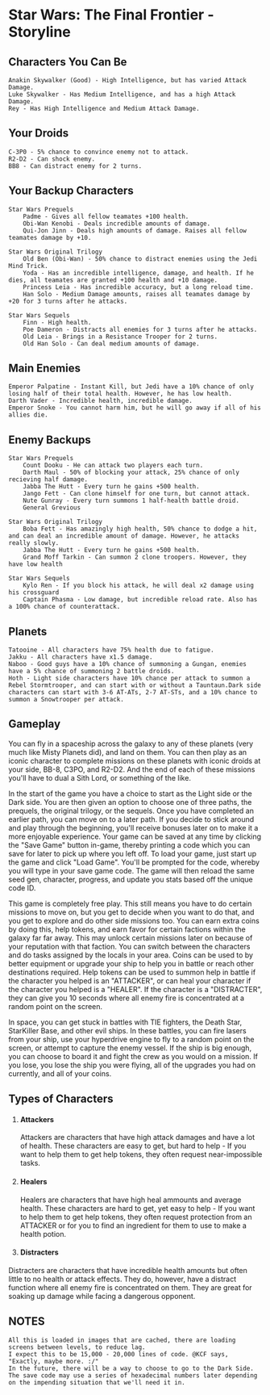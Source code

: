 
# Star Wars: The Final Frontier - Storyline

## Characters You Can Be
    Anakin Skywalker (Good) - High Intelligence, but has varied Attack Damage.
    Luke Skywalker - Has Medium Intelligence, and has a high Attack Damage.
    Rey - Has High Intelligence and Medium Attack Damage.

## Your Droids
    C-3P0 - 5% chance to convince enemy not to attack.
    R2-D2 - Can shock enemy.
    BB8 - Can distract enemy for 2 turns.
    
## Your Backup Characters
    Star Wars Prequels
        Padme - Gives all fellow teamates +100 health.
        Obi-Wan Kenobi - Deals incredible amounts of damage.
        Qui-Jon Jinn - Deals high amounts of damage. Raises all fellow teamates damage by +10.
        
    Star Wars Original Trilogy
        Old Ben (Obi-Wan) - 50% chance to distract enemies using the Jedi Mind Trick.
        Yoda - Has an incredible intelligence, damage, and health. If he dies, all teamates are granted +100 health and +10 damage.
        Princess Leia - Has incredible accuracy, but a long reload time.
        Han Solo - Medium Damage amounts, raises all teamates damage by +20 for 3 turns after he attacks.
    
    Star Wars Sequels
        Finn - High health.
        Poe Dameron - Distracts all enemies for 3 turns after he attacks.
        Old Leia - Brings in a Resistance Trooper for 2 turns.
        Old Han Solo - Can deal medium amounts of damage.

## Main Enemies
    Emperor Palpatine - Instant Kill, but Jedi have a 10% chance of only losing half of their total health. However, he has low health.
    Darth Vader - Incredible health, incredible damage.
    Emperor Snoke - You cannot harm him, but he will go away if all of his allies die.
    
## Enemy Backups
    Star Wars Prequels
        Count Dooku - He can attack two players each turn.
        Darth Maul - 50% of blocking your attack, 25% chance of only recieving half damage.
        Jabba The Hutt - Every turn he gains +500 health.
        Jango Fett - Can clone himself for one turn, but cannot attack.
        Nute Gunray - Every turn summons 1 half-health battle droid.
        General Grevious
        
    Star Wars Original Trilogy
        Boba Fett - Has amazingly high health, 50% chance to dodge a hit, and can deal an incredible amount of damage. However, he attacks really slowly.
        Jabba The Hutt - Every turn he gains +500 health.
        Grand Moff Tarkin - Can summon 2 clone troopers. However, they have low health
      
    Star Wars Sequels
        Kylo Ren - If you block his attack, he will deal x2 damage using his crossguard
        Captain Phasma - Low damage, but incredible reload rate. Also has a 100% chance of counterattack.
        
## Planets
    Tatooine - All characters have 75% health due to fatigue.
    Jakku - All characters have x1.5 damage.
    Naboo - Good guys have a 10% chance of summoning a Gungan, enemies have a 5% chance of summoning 2 battle droids.
    Hoth - Light side characters have 10% chance per attack to summon a Rebel Stormtrooper, and can start with or without a Tauntaun.Dark side characters can start with 3-6 AT-ATs, 2-7 AT-STs, and a 10% chance to summon a Snowtrooper per attack.

## Gameplay
You can fly in a spaceship across the galaxy to any of these planets (very much like Misty Planets did), and land on them. 
You can then play as an iconic character to complete missions on these planets with iconic droids at your side, BB-8, C3PO, and R2-D2.
And the end of each of these missions you'll have to dual a Sith Lord, or something of the like.

In the start of the game you have a choice to start as the Light side or the Dark side.
You are then given an option to choose one of three paths, the prequels, the original trilogy, or the sequels.
Once you have completed an earlier path, you can move on to a later path.
If you decide to stick around and play through the beginning, you'll receive bonuses later on to make it a more enjoyable experience.
Your game can be saved at any time by clicking the "Save Game" button in-game, thereby printing a code which you can save
for later to pick up where you left off. To load your game, just start up the game and click "Load Game".
You'll be prompted for the code, whereby you will type in your save game code. The game will then reload the same seed gen,
character, progress, and update you stats based off the unique code ID.

This game is completely free play. This still means you have to do certain missions to move on, but you get to decide when
you want to do that, and you get to explore and do other side missions too. You can earn extra coins by doing this, help tokens,
and earn favor for certain factions within the galaxy far far away. This may unlock certain missions later on because of your
reputation with that faction. You can switch between the characters and do tasks assigned by the locals in your area.
Coins can be used to by better equipment or upgrade your ship to help you in battle or reach other destinations required.
Help tokens can be used to summon help in battle if the character you helped is an "ATTACKER", or can heal your character
if the character you helped is a "HEALER". If the character is a "DISTRACTER", they can give you 10 seconds where all
enemy fire is concentrated at a random point on the screen.

In space, you can get stuck in battles with TIE fighters, the Death Star, StarKiller Base, and other evil ships. 
In these battles, you can fire lasers from your ship, use your hyperdrive engine to fly to a random point on the screen,
or attempt to capture the enemy vessel. If the ship is big enough, you can choose to board it and fight the crew as you would
on a mission. If you lose, you lose the ship you were flying, all of the upgrades you had on currently, and all of your coins.

## Types of Characters
1. #### Attackers
    Attackers are characters that have high attack damages and have a lot of health. These characters are easy to get, but hard to help -
    If you want to help them to get help tokens, they often request near-impossible tasks.

2. #### Healers
    Healers are characters that have high heal ammounts and average health. These characters are hard to get, yet easy to help - 
    If you want to help them to get help tokens, they often request protection from an ATTACKER or for you to find an
    ingredient for them to use to make a health potion.

3. #### Distracters
Distracters are characters that have incredible health amounts but often little to no health or attack effects. They do, however, have
a distract function where all enemy fire is concentrated on them. They are great for soaking up damage while facing a dangerous
opponent.

## NOTES
    All this is loaded in images that are cached, there are loading screens between levels, to reduce lag.
    I expect this to be 15,000 - 20,000 lines of code. @KCF says, "Exactly, maybe more. :/"
    In the future, there will be a way to choose to go to the Dark Side.
    The save code may use a series of hexadecimal numbers later depending on the impending situation that we'll need it in.
